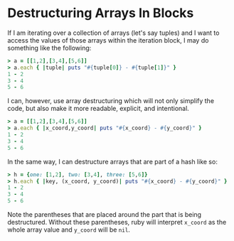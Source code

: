 # Destructuring Arrays In Blocks

If I am iterating over a collection of arrays (let's say tuples) and I want
to access the values of those arrays within the iteration block, I may do
something like the following:

```ruby
> a = [[1,2],[3,4],[5,6]]
> a.each { |tuple| puts "#{tuple[0]} - #{tuple[1]}" }
1 - 2
3 - 4
5 - 6
```

I can, however, use array destructuring which will not only simplify the
code, but also make it more readable, explicit, and intentional.

```ruby
> a = [[1,2],[3,4],[5,6]]
> a.each { |x_coord,y_coord| puts "#{x_coord} - #{y_coord}" }
1 - 2
3 - 4
5 - 6
```

In the same way, I can destructure arrays that are part of a hash like so:

```ruby
> h = {one: [1,2], two: [3,4], three: [5,6]}
> h.each { |key, (x_coord, y_coord)| puts "#{x_coord} - #{y_coord}" }
1 - 2
3 - 4
5 - 6
```

Note the parentheses that are placed around the part that is being
destructured. Without these parentheses, ruby will interpret `x_coord` as
the whole array value and `y_coord` will be `nil`.
